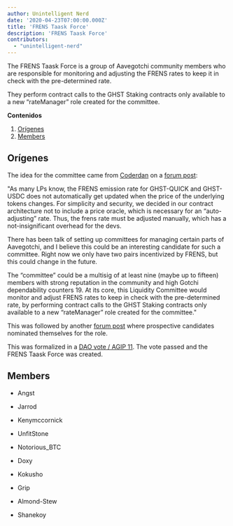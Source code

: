 ```yaml
---
author: Unintelligent Nerd
date: '2020-04-23T07:00:00.000Z'
title: 'FRENS Taask Force'
description: 'FRENS Taask Force'
contributors:
  - "unintelligent-nerd"
---
```


The FRENS Taask Force is a group of Aavegotchi community members who are responsible for monitoring and adjusting the FRENS rates to keep it in check with the pre-determined rate.

They perform contract calls to the GHST Staking contracts only available to a new “rateManager” role created for the committee.

<div class="contentsBox">

**Contenidos**

<ol>
<li><a href=#origins>Orígenes</a></li>
<li><a href=#members>Members</a></li>
</ol>

</div>

## Orígenes

The idea for the committee came from [Coderdan](/team#coder-dan) on a [forum post](https://dao.aavegotchi.com/t/committee-idea-liquidity-managers-for-managing-the-frens-s-of-liquidity-pairs/1905):

"As many LPs know, the FRENS emission rate for GHST-QUICK and GHST-USDC does not automatically get updated when the price of the underlying tokens changes. For simplicity and security, we decided in our contract architecture not to include a price oracle, which is necessary for an “auto-adjusting” rate. Thus, the frens rate must be adjusted manually, which has a not-insignificant overhead for the devs.

There has been talk of setting up committees for managing certain parts of Aavegotchi, and I believe this could be an interesting candidate for such a committee. Right now we only have two pairs incentivized by FRENS, but this could change in the future.

The “committee” could be a multisig of at least nine (maybe up to fifteen) members with strong reputation in the community and high Gotchi dependability counters 19. At its core, this Liquidity Committee would monitor and adjust FRENS rates to keep in check with the pre-determined rate, by performing contract calls to the GHST Staking contracts only available to a new “rateManager” role created for the committee."

This was followed by another [forum post](https://dao.aavegotchi.com/t/frens-committee-applications/1944) where prospective candidates nominated themselves for the role.

This was formalized in a [DAO vote / AGIP 11](/aavegotchi-improvement-proposals#liquidity-manager---frens-committee). The vote passed and the FRENS Taask Force was created.

## Members

* Angst

* Jarrod

* Kenymccornick

* UnfitStone

* Notorious_BTC

* Doxy

* Kokusho

* Grip

* Almond-Stew

* Shanekoy

